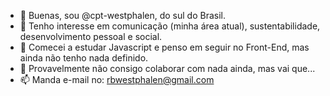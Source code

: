 - 👋 Buenas, sou @cpt-westphalen, do sul do Brasil.
- 👀 Tenho interesse em comunicação (minha área atual), sustentabilidade, desenvolvimento pessoal e social.
- 🌱 Comecei a estudar Javascript e penso em seguir no Front-End, mas ainda não tenho nada definido.
- 💞️ Provavelmente não consigo colaborar com nada ainda, mas vai que...
- 📫 Manda e-mail no: rbwestphalen@gmail.com
